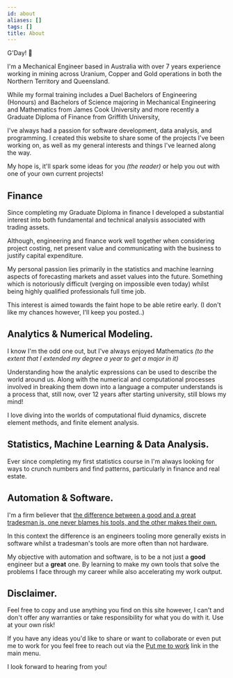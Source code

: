 ```yaml
---
id: about
aliases: []
tags: []
title: About
---
```

G'Day! 👋

I'm a Mechanical Engineer based in Australia with over 7 years experience working in mining across Uranium, Copper and
Gold operations in both the Northern Territory and Queensland. 

While my formal training includes a Duel Bachelors of Engineering (Honours) and Bachelors of Science majoring in Mechanical Engineering and Mathematics from James Cook
University and more recently a Graduate Diploma of Finance from Griffith University, 

I've always had a passion for software development, data analysis, and programming. I created this website to share some
of the projects I've been working on, as well as my general interests and things I've learned along the way. 

My hope is, it'll spark some ideas for you *(the reader)* or help you out with one of your own current projects!

## Finance 
Since completing my Graduate Diploma in finance I developed a substantial interest into both fundamental and technical analysis associated with trading assets.

Although, engineering and finance work well together when considering project costing, net present value and communicating with the business to justify capital expenditure.

My personal passion lies primarily in the statistics and machine learning aspects of forecasting markets and asset values into the future. 
Something which is notoriously difficult (verging on impossible even today) whilst being highly qualified professionals
full time job.

This interest is aimed towards the faint hope to be able retire early. (I don't like my chances however, I'll keep you posted..)

## Analytics & Numerical Modeling.
I know I'm the odd one out, but I've always enjoyed Mathematics *(to the extent that I extended my degree a year to get a
major in it)*

Understanding how the analytic expressions can be used to describe the world around us. Along with the numerical and 
computational processes involved in breaking them down into a language a computer understands is a process that, still
now, over 12 years after starting university, still blows my mind!

I love diving into the worlds of computational fluid dynamics, discrete element methods, and finite element analysis.


## Statistics, Machine Learning & Data Analysis.
Ever since completing my first statistics course in 
I'm always looking for ways to crunch numbers and find patterns, particularly in finance and real estate.

## Automation & Software.
I'm a firm believer that <span style="text-decoration:underline; text-decoration-thickness: 1px;">the difference between a good and a great tradesman is,
one never blames his tools, and the other makes their own.</span>

In this context the difference is an engineers tooling more generally exists in software whilst a tradesman's tools are more often than not hardware.

My objective with automation and software, is to be a not just a **good** engineer but a **great** one. 
By learning to make my own tools that solve the problems I face through my career while also accelerating my work output. 

## Disclaimer.
Feel free to copy and use anything you find on this site however, I can't and don't offer any warranties or take
responsibility for what you do with it. Use at your own risk!

If you have any ideas you'd like to share or want to collaborate or even put me to work for you feel free to reach out 
via the [Put me to work](/contact) link in the main menu. 

I look forward to hearing from you!
